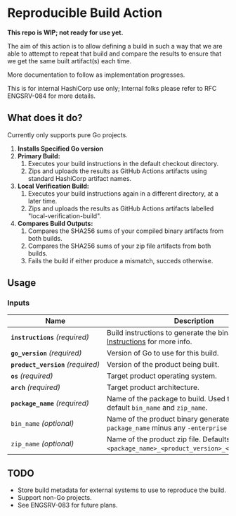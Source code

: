 # Reproducible Build Action

**This repo is WIP; not ready for use yet.**

The aim of this action is to allow defining a build in such a way that we are able
to attempt to repeat that build and compare the results to ensure that we get the
same built artifact(s) each time.

More documentation to follow as implementation progresses.

This is for internal HashiCorp use only; Internal folks please refer to RFC ENGSRV-084 for more details.

## What does it do?

Currently only supports pure Go projects.

1. **Installs Specified Go version**
1. **Primary Build:**
	1. Executes your build instructions in the default checkout directory.
	1. Zips and uploads the results as GitHub Actions artifacts using standard HashiCorp artifact names.
1. **Local Verification Build:**
	1. Executes your build instructions again in a different directory, at a later time.
	1. Zips and uploads the results as GitHub Actions artifacts labelled "local-verification-build".
1. **Compares Build Outputs:**
	1. Compares the SHA256 sums of your compiled binary artifacts from both builds.
	1. Compares the SHA256 sums of your zip file artifacts from both builds.
	1. Fails the build if either produce a mismatch, succeds otherwise.

## Usage

### Inputs

<!-- insert:scripts/codegen/inputs_doc -->
|  Name                                     |  Description                                                                                              |
|  -----                                    |  -----                                                                                                    |
|  **`instructions`**&nbsp;_(required)_     |  Build instructions to generate the binary. See [Build Instructions](#build-instructions) for more info.  |
|  **`go_version`**&nbsp;_(required)_       |  Version of Go to use for this build.                                                                     |
|  **`product_version`**&nbsp;_(required)_  |  Version of the product being built.                                                                      |
|  **`os`**&nbsp;_(required)_               |  Target product operating system.                                                                         |
|  **`arch`**&nbsp;_(required)_             |  Target product architecture.                                                                             |
|  **`package_name`**&nbsp;_(required)_     |  Name of the package to build. Used to calculate default `bin_name` and `zip_name`.                       |
|  `bin_name`&nbsp;_(optional)_             |  Name of the product binary generated. Defaults to `package_name` minus any `-enterprise` suffix.         |
|  `zip_name`&nbsp;_(optional)_             |  Name of the product zip file. Defaults to `<package_name>_<product_version>_<os>_<arch>.zip`.            |
<!-- end:insert:scripts/codegen/inputs_doc -->

## TODO

- Store build metadata for external systems to use to reproduce the build.
- Support non-Go projects.
- See ENGSRV-083 for future plans.
